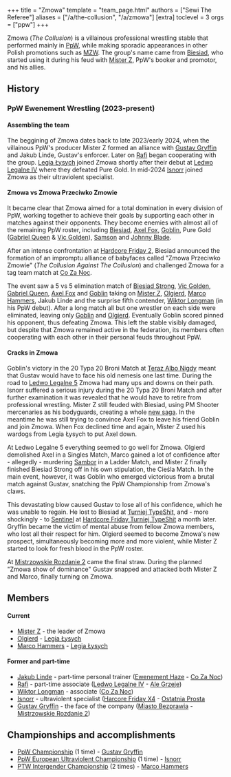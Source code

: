 +++
title = "Zmowa"
template = "team_page.html"
authors = ["Sewi The Referee"]
aliases = ["/a/the-collusion", "/a/zmowa"]
[extra]
toclevel = 3
orgs = ["ppw"]
+++

Zmowa (_The Collusion_) is a villainous professional wrestling stable that performed mainly in [PpW](@/o/ppw.md), while making sporadic appearances in other Polish promotions such as [MZW](@/o/mzw.md). The group's name came from [Biesiad](@/w/biesiad.md), who started using it during his feud with [Mister Z](@/w/mister-z.md), PpW's booker and promotor, and his allies.

<!-- more -->

## History

### PpW Ewenement Wrestling (2023-present)

#### Assembling the team

The beggining of Zmowa dates back to late 2023/early 2024, when the villainous PpW's producer Mister Z formed an alliance with [Gustav Gryffin](@/w/gustav-gryffin.md) and Jakub Linde, Gustav's enforcer. Later on [Rafi](@/w/rafi.md) began cooperating with the group. [Legia Łysych](@/tt/legia-lysych.md) joined Zmowa shortly after their debut at [Ledwo Legalne IV](@/e/ppw/2024-06-08-ppw-ledwo-legalne-4.md) where they defeated Pure Gold. In mid-2024 [Isnorr](@/w/isnorr.md) joined Zmowa as their ultraviolent specialist.

#### Zmowa vs Zmowa Przeciwko Zmowie

It became clear that Zmowa aimed for a total domination in every division of PpW, working together to achieve their goals by supporting each other in matches against their opponents. They become enemies with almost all of the remaining PpW roster, including [Biesiad](@/w/biesiad.md), [Axel Fox](@/w/axel-fox.md), [Goblin](@/w/goblin.md), Pure Gold ([Gabriel Queen](@/w/gabriel-queen.md) & [Vic Golden](@/w/vic-golden.md)), [Samson](@/w/samson.md) and [Johnny Blade](@/w/johnny-blade.md).

After an intense confrontation at [Hardcore Friday 2](@/e/ppw/2024-09-20-ppw-hardcore-friday-2.md), Biesiad announced the formation of an impromptu alliance of babyfaces called "Zmowa Przeciwko Zmowie" (_The Collusion Against The Collusion_) and challenged Zmowa for a tag team match at [Co Za Noc](@/e/ppw/2024-10-26-ppw-co-za-noc.md).

The event saw a 5 vs 5 elimination match of [Biesiad Strong](@/w/biesiad.md), [Vic Golden](@/w/vic-golden.md), [Gabriel Queen](@/w/gabriel-queen.md), [Axel Fox](@/w/axel-fox.md) and [Goblin](@/w/goblin.md) taking on [Mister Z](@/w/mister-z.md), [Olgierd](@/w/olgierd.md), [Marco Hammers](@/w/marco-hammers.md), Jakub Linde and the surprise fifth contender, [Wiktor Longman](@/w/wiktor-longman.md) (in his PpW debut). After a long match all but one wrestler on each side were eliminated, leaving only [Goblin](@/w/goblin.md) and [Olgierd](@/w/olgierd.md). Eventually Goblin scored pinned his opponent, thus defeating Zmowa. This left the stable visibly damaged, but despite that Zmowa remained active in the federation, its members often cooperating with each other in their personal feuds throughout PpW. 

#### Cracks in Zmowa

Goblin's victory in the 20 Typa 20 Broni Match at [Teraz Albo Nigdy](@/e/ppw/2025-03-15-ppw-teraz-albo-nigdy.md) meant that Gustav would have to face his old nemesis one last time. During the road to [Ledwo Legalne 5](@/e/ppw/2025-06-07-ppw-ledwo-legalne-5.md) Zmowa had many ups and downs on their path. Isnorr suffered a serious injury during the 20 Typa 20 Broni Match and after further examination it was revealed that he would have to retire from professional wrestling. Mister Z still feuded with Biesiad, using PM Shooter mercenaries as his bodyguards, creating a whole [new saga](@/a/pm-shooter-saga.md). In the meantime he was still trying to convince Axel Fox to leave his friend Goblin and join Zmowa. When Fox declined time and again, Mister Z used his wardogs from Legia Łysych to put Axel down.

At Ledwo Legalne 5 everything seemed to go well for Zmowa. Olgierd demolished Axel in a Singles Match, Marco gained a lot of confidence after - allegedly - murdering [Sambor](@/w/sambor.md) in a Ladder Match, and Mister Z finally finished Biesiad Strong off in his own stipulation, the Cieśla Match. In the main event, however, it was Goblin who emerged victorious from a brutal match against Gustav, snatching the PpW Championship from Zmowa's claws. 

This devastating blow caused Gustav to lose all of his confidence, which he was unable to regain. He lost to Biesiad at [Turniej TypeShit](@/e/ppw/2025-07-05-ppw-turniej-typeshit.md), and - more shockingly - to [Sentinel](@/w/sentinel.md) at [Hardcore Friday Turniej TypeShit](@/e/ppw/2025-08-15-ppw-hardcore-friday-turniej-typeshit.md) a month later. Gryffin became the victim of mental abuse from fellow Zmowa members, who lost all their respect for him. Olgierd seemed to become Zmowa's new prospect, simultaneously becoming more and more violent, while Mister Z started to look for fresh blood in the PpW roster. 

At [Mistrzowskie Rozdanie 2](@/e/ppw/2025-09-20-ppw-mistrzowskie-rozdanie-2.md) came the final straw. During the planned "Zmowa show of dominance" Gustav snapped and attacked both Mister Z and Marco, finally turning on Zmowa.

## Members

#### Current

* [Mister Z](@/w/mister-z.md) - the leader of Zmowa
* [Olgierd](@/w/olgierd.md) - [Legia Łysych](@/tt/legia-lysych.md)
* [Marco Hammers](@/w/marco-hammers.md) - [Legia Łysych](@/tt/legia-lysych.md)

#### Former and part-time

* [Jakub Linde](@/w/jakub-linde.md) - part-time personal trainer ([Ewenement Haze](@/e/ppw/2024-04-20-ppw-ewenement-haze.md) - [Co Za Noc](@/e/ppw/2024-10-26-ppw-co-za-noc.md)) 
* [Rafi](@/w/rafi.md) - part-time associate ([Ledwo Legalne IV](@/e/ppw/2024-06-08-ppw-ledwo-legalne-4.md) - [Ale Grzeje](@/e/ppw/2024-07-13-ppw-ale-grzeje.md))
* [Wiktor Longman](@/w/wiktor-longman.md) - associate ([Co Za Noc](@/e/ppw/2024-10-26-ppw-co-za-noc.md))
* [Isnorr](@/w/isnorr.md) - ultraviolent specialist ([Harcore Friday X4](@/e/ppw/2024-08-23-ppw-hardcore-friday-x4.md) - [Ostatnia Prosta](@/e/ppw/2025-04-30-ppw-ostatnia-prosta.md)
* [Gustav Gryffin](@/w/gustav-gryffin.md) - the face of the company ([Miasto Bezprawia](@/e/ppw/2024-02-10-ppw-miasto-bezprawia.md) - [Mistrzowskie Rozdanie 2](@/e/ppw/2025-09-20-ppw-mistrzowskie-rozdanie-2.md))

## Championships and accomplishments

* [PpW Championship](@/c/ppw-championship.md) (1 time) - [Gustav Gryffin](@/w/gustav-gryffin.md)
* [PpW European Ultraviolent Championship](@/c/ppw-european-ultraviolent-championship.md) (1 time) - [Isnorr](@/w/isnorr.md)
* [PTW Intergender Championship](@/c/ptw-intergender-championship.md) (2 times) - [Marco Hammers](@/w/marco-hammers.md)
